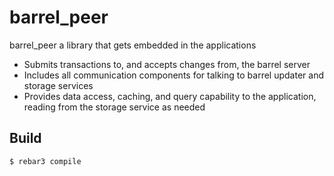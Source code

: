 barrel_peer
=====



barrel_peer a library that gets embedded in the applications

- Submits transactions to, and accepts changes from, the barrel server
- Includes all communication components for talking to barrel updater and storage services
- Provides data access, caching, and query capability to the application, reading from the storage service as needed



Build
-----

    $ rebar3 compile
